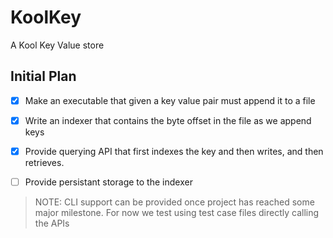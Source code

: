 # KoolKey
A Kool Key Value store

## Initial Plan

- [X] Make an executable that given a key value pair must append it to a file
- [X] Write an indexer that contains the byte offset in the file as we append keys
- [X] Provide querying API that first indexes the key and then writes, and then retrieves.
- [ ] Provide persistant storage to the indexer


> NOTE: CLI support can be provided once project has reached some major milestone. For now we test using test case files directly calling the APIs
